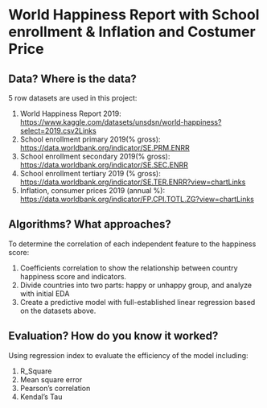 # World Happiness Report with School enrollment & Inflation and Costumer Price

## Data?  Where is the data?
5 row datasets are used in this project:
  1. World Happiness Report 2019: https://www.kaggle.com/datasets/unsdsn/world-happiness?select=2019.csv2Links
  2. School enrollment primary 2019(% gross): https://data.worldbank.org/indicator/SE.PRM.ENRR
  3. School enrollment secondary 2019(% gross): https://data.worldbank.org/indicator/SE.SEC.ENRR
  4. School enrollment tertiary 2019 (% gross): https://data.worldbank.org/indicator/SE.TER.ENRR?view=chartLinks
  5. Inflation, consumer prices 2019 (annual %): https://data.worldbank.org/indicator/FP.CPI.TOTL.ZG?view=chartLinks
 

## Algorithms?  What approaches?
To determine the correlation of each independent feature to the happiness score:
  1. Coefficients correlation to show the relationship between country happiness score and indicators.
  2. Divide countries into two parts: happy or unhappy group, and analyze with initial EDA
  3. Create a predictive model with full-established linear regression based on the datasets above.
 

## Evaluation? How do you know it worked?
Using regression index to evaluate the efficiency of the model including:
  1. R_Square
  2. Mean square error
  3. Pearson’s correlation
  4. Kendal’s Tau
